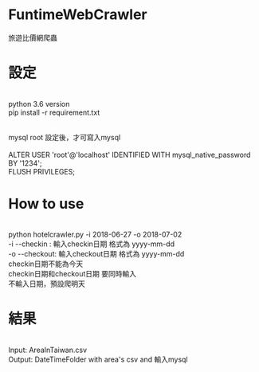 # FuntimeWebCrawler
旅遊比價網爬蟲

# 設定
<br>python 3.6 version
<br>pip install -r requirement.txt

<br> mysql root 設定後，才可寫入mysql
<br>
<br>ALTER USER 'root'@'localhost' IDENTIFIED WITH mysql_native_password BY '1234';
<br>FLUSH PRIVILEGES;  

# How to use
<br>python hotelcrawler.py -i 2018-06-27 -o 2018-07-02
<br> -i --checkin : 輸入checkin日期 格式為 yyyy-mm-dd
<br> -o --checkout: 輸入checkout日期 格式為 yyyy-mm-dd
<br> checkin日期不能為今天
<br> checkin日期和checkout日期 要同時輸入
<br> 不輸入日期，預設爬明天


# 結果
<br>Input: AreaInTaiwan.csv
<br>Output: DateTimeFolder with area's csv and 輸入mysql

